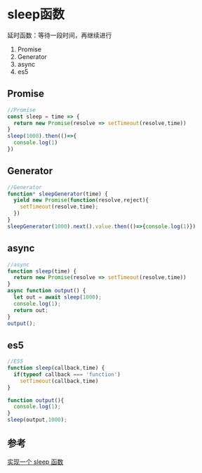 # sleep函数
延时函数：等待一段时间，再继续进行

1. Promise
2. Generator
3. async
4. es5

## Promise
```javascript
//Promise
const sleep = time => {
  return new Promise(resolve => setTimeout(resolve,time))
}
sleep(1000).then(()=>{
  console.log(1)
})
```

## Generator
```javascript
//Generator
function* sleepGenerator(time) {
  yield new Promise(function(resolve,reject){
    setTimeout(resolve,time);
  })
}
sleepGenerator(1000).next().value.then(()=>{console.log(1)})
```

## async
```javascript
//async
function sleep(time) {
  return new Promise(resolve => setTimeout(resolve,time))
}
async function output() {
  let out = await sleep(1000);
  console.log(1);
  return out;
}
output();
```

## es5
```javascript
//ES5
function sleep(callback,time) {
  if(typeof callback === 'function')
    setTimeout(callback,time)
}

function output(){
  console.log(1);
}
sleep(output,1000);
```

## 参考
[实现一个 sleep 函数](https://github.com/Advanced-Frontend/Daily-Interview-Question/issues/63)
